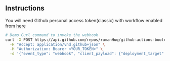 ## Instructions
You will need Github personal access token(classic) with workflow enabled from [here](https://github.com/settings/tokens)

```sh
# Demo Curl command to invoke the webhook
curl -X POST https://api.github.com/repos/rumanHuq/github-actions-bootcamp/dispatches \
  -H "Accept: application/vnd.github+json" \
  -H "Authorization: Bearer <YOUR_TOKEN>" \
  -d '{"event_type": "webhook", "client_payload": {"deployment_target": "prod"}}'
```
